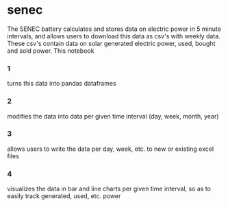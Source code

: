 # senec
The SENEC battery calculates and stores data on electric power in 5 minute intervals, and allows users to download this data as csv's with weekly data. These csv's contain data on solar generated electric power, used, bought and sold power. This notebook 

### 1
turns this data into pandas dataframes

### 2
modifies the data into data per given time interval (day, week, month, year)

### 3
allows users to write the data per day, week, etc. to new or existing excel files

### 4
visualizes the data in bar and line charts per given time interval, so as to easily track generated, used, etc. power 
